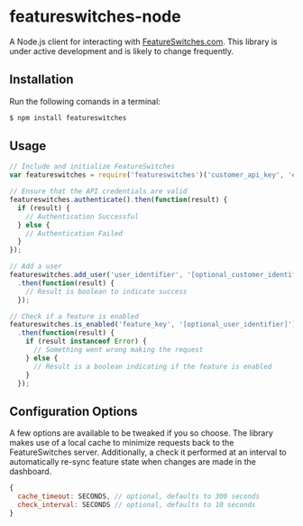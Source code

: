 # featureswitches-node
A Node.js client for interacting with [FeatureSwitches.com](https://featureswitches.com).  This library is under active development and is likely to change frequently.

## Installation

Run the following comands in a terminal:

```bash
$ npm install featureswitches
```

## Usage
```javascript
// Include and initialize FeatureSwitches
var featureswitches = require('featureswitches')('customer_api_key', 'environment_api_key', {options});

// Ensure that the API credentials are valid
featureswitches.authenticate().then(function(result) {
  if (result) {
    // Authentication Successful
  } else {
    // Authentication Failed
  }
});

// Add a user
featureswitches.add_user('user_identifier', '[optional_customer_identifier]', '[optional_name]', '[optional_email'])
  .then(function(result) {
    // Result is boolean to indicate success
  });

// Check if a feature is enabled
featureswitches.is_enabled('feature_key', '[optional_user_identifier]')
  .then(function(result) {
    if (result instanceof Error) {
      // Something went wrong making the request
    } else {
      // Result is a boolean indicating if the feature is enabled
    }
  });
```

## Configuration Options
A few options are available to be tweaked if you so choose.  The library makes use of a local cache to minimize requests back to the FeatureSwitches server.  Additionally, a check it performed at an interval to automatically re-sync feature state when changes are made in the dashboard.

```javascript
{
  cache_timeout: SECONDS, // optional, defaults to 300 seconds
  check_interval: SECONDS // optional, defaults to 10 seconds
}
```
